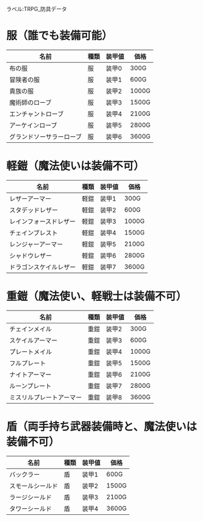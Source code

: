 ラベル:TRPG_防具データ
# 服（誰でも装備可能）
| 名前 | 種類 | 装甲値 |価格 |
|------|------|--------|------|
| 布の服 | 服| 装甲0 | 300G |
| 冒険者の服 | 服 | 装甲1 | 600G |
| 貴族の服 | 服 | 装甲2 | 1000G |
| 魔術師のローブ| 服 | 装甲3 | 1500G |
| エンチャントローブ | 服 | 装甲4 | 2100G |
| アーケインローブ | 服 | 装甲5 | 2800G |
| グランドソーサラーローブ | 服 | 装甲6 | 3600G |

# 軽鎧（魔法使いは装備不可）
| 名前 | 種類 |装甲値 | 価格 |
|------|------|--------|------|
| レザーアーマー | 軽鎧 | 装甲1| 300G |
| スタデッドレザー | 軽鎧 |装甲2 | 600G |
| レインフォースドレザー | 軽鎧 | 装甲3 | 1000G |
|チェインブレスト | 軽鎧 | 装甲4 | 1500G |
| レンジャーアーマー |軽鎧 | 装甲5 | 2100G |
| シャドウレザー | 軽鎧 | 装甲6 | 2800G |
| ドラゴンスケイルレザー | 軽鎧 | 装甲7 | 3600G|

# 重鎧（魔法使い、軽戦士は装備不可）
| 名前 | 種類 |装甲値 | 価格 |
|------|------|--------|------|
| チェインメイル| 重鎧 | 装甲2 |300G |
| スケイルアーマー |重鎧 | 装甲3 | 600G |
| プレートメイル | 重鎧 | 装甲4 | 1000G |
| フルプレート | 重鎧 | 装甲5 | 1500G |
|ナイトアーマー | 重鎧 | 装甲6 | 2100G |
| ルーンプレート | 重鎧 | 装甲7 | 2800G |
| ミスリルプレートアーマー | 重鎧 | 装甲8 | 3600G |

# 盾（両手持ち武器装備時と、魔法使いは装備不可）
| 名前 | 種類 | 装甲値 | 価格 |
|------|------|--------|------|
| バックラー | 盾 | 装甲1 | 600G |
| スモールシールド | 盾 | 装甲2 | 1500G |
|ラージシールド | 盾| 装甲3 | 2100G |
| タワーシールド | 盾 | 装甲4 |3600G |
